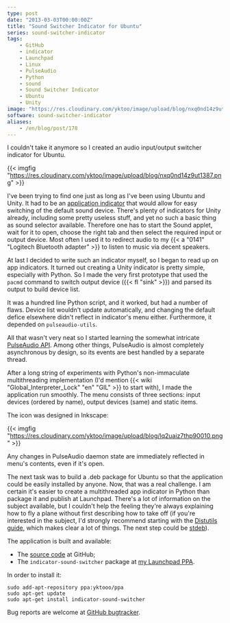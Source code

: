 ```yaml
---
type: post
date: "2013-03-03T00:00:00Z"
title: "Sound Switcher Indicator for Ubuntu"
series: sound-switcher-indicator
tags:
    - GitHub
    - indicator
    - Launchpad
    - Linux
    - PulseAudio
    - Python
    - sound
    - Sound Switcher Indicator
    - Ubuntu
    - Unity
image: "https://res.cloudinary.com/yktoo/image/upload/blog/nxq0nd14z9ut1387.png"
software: sound-switcher-indicator
aliases:
    - /en/blog/post/178
---
```


I couldn't take it anymore so I created an audio input/output switcher indicator for Ubuntu.

{{< imgfig "https://res.cloudinary.com/yktoo/image/upload/blog/nxq0nd14z9ut1387.png" >}}

<!--more-->

I've been trying to find one just as long as I've been using Ubuntu and Unity. It had to be an [application indicator](http://unity.ubuntu.com/projects/appindicators/) that would allow for easy switching of the default sound device. There's plenty of indicators for Unity already, including some pretty useless stuff, and yet no such a basic thing as sound selector available. Therefore one has to start the Sound applet, wait for it to open, choose the right tab and then select the required input or output device. Most often I used it to redirect audio to my {{< a "0141" "Logitech Bluetooth adapter" >}} to listen to music via decent speakers.

At last I decided to write such an indicator myself, so I began to read up on app indicators. It turned out creating a Unity indicator is pretty simple, especially with Python. So I made the very first prototype that used the `pacmd` command to switch output device ({{< fl "sink" >}}) and parsed its output to build device list.

It was a hundred line Python script, and it worked, but had a number of flaws. Device list wouldn't update automatically, and changing the default defice elsewhere didn't reflect in indicator's menu either. Furthermore, it depended on `pulseaudio-utils`.

All that wasn't very neat so I started learning the somewhat intricate [PulseAudio API](http://freedesktop.org/software/pulseaudio/doxygen/). Among other things, PulseAudio is almost completely asynchronous by design, so its events are best handled by a separate thread.

After a long string of experiments with Python's non-immaculate multithreading implementation (I'd mention {{< wiki "Global_Interpreter_Lock" "en" "GIL" >}} to start with), I made the application run smoothly. The menu consists of three sections: input devices (ordered by name), output devices (same) and static items.

The icon was designed in Inkscape:

{{< imgfig "https://res.cloudinary.com/yktoo/image/upload/blog/lq2uaiz7thp90010.png" >}}

Any changes in PulseAudio daemon state are immediately reflected in menu's contents, even if it's open.

The next task was to build a .deb package for Ubuntu so that the application could be easily installed by anyone. Now, that was a real challenge. I am certain it's easier to create a multithreaded app indicator in Python than package it and publish at Launchpad. There's a lot of information on the subject available, but I couldn't help the feeling they're always explaining how to fly a plane without first describing how to take off (if you're interested in the subject, I'd strongly recommend starting with the [Distutils guide](http://docs.python.org/2/distutils/), which makes clear a lot of things. The next step could be [stdeb](https://github.com/astraw/stdeb)).

The application is built and available:

* The [source code](https://github.com/yktoo/indicator-sound-switcher) at GitHub;
* The `indicator-sound-switcher` package at [my Launchpad PPA](https://launchpad.net/~yktooo/+archive/ppa).

In order to install it:

    sudo add-apt-repository ppa:yktooo/ppa
    sudo apt-get update
    sudo apt-get install indicator-sound-switcher

Bug reports are welcome at [GitHub bugtracker](https://github.com/yktoo/indicator-sound-switcher/issues).
